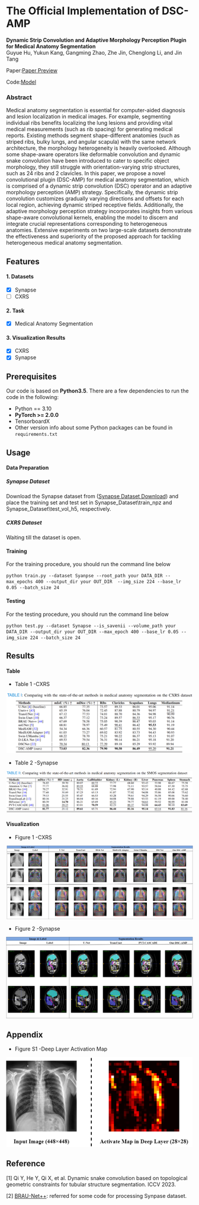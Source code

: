  # The Official Implementation of DSC-AMP

**Dynamic Strip Convolution and Adaptive Morphology Perception Plugin for Medical Anatomy Segmentation**                        
Guyue Hu, Yukun Kang, Gangming Zhao, Zhe Jin, Chenglong Li, and Jin Tang

Paper:[Paper Preview](resource/Dynamic_Strip_Convolution_and_Adaptive_Morphology_Perception_Plugin_for_Medical_Anatomy_Segmentation.pdf)

Code:[Model](model)

### **Abstract**

Medical anatomy segmentation is essential for computer-aided diagnosis and lesion localization in medical images. For example, segmenting individual ribs benefits localizing the lung lesions and providing vital medical measurements (such as rib spacing) for generating medical reports. Existing methods segment shape-different anatomies (such as striped ribs, bulky lungs, and angular scapula) with the same network architecture, the morphology heterogeneity is heavily overlooked. Although some shape-aware operators like deformable convolution and dynamic snake convolution have been introduced to cater to specific object morphology, they still struggle with orientation-varying strip structures, such as 24 ribs and 2 clavicles. In this paper, we propose a novel convolutional plugin (DSC-AMP) for medical anatomy segmentation, which is comprised of a dynamic strip convolution (DSC) operator and an adaptive morphology perception (AMP) strategy. Specifically, the dynamic strip convolution customizes gradually varying directions and offsets for each local region, achieving dynamic striped receptive fields. Additionally, the adaptive morphology perception strategy incorporates insights from various shape-aware convolutional kernels, enabling the model to discern and integrate crucial representations corresponding to heterogeneous anatomies. Extensive experiments on two large-scale datasets demonstrate the effectiveness and superiority of the proposed approach for tackling heterogeneous medical anatomy segmentation.

## Features

#### 1. Datasets

- [X]  Synapse
- [ ]  CXRS

#### 2. Task

- [X]  Medical Anatomy Segmentation

#### 3. Visualization Results

* [X]  CXRS
* [X]  Synapse

## Prerequisites

Our code is based on **Python3.5**. There are a few dependencies to run the code in the following:

- Python == 3.10
- **PyTorch >= 2.0.0**
- TensorboardX
- Other version info about some Python packages can be found in `requirements.txt`

## Usage

#### Data Preparation

##### Synapse Dataset

Download the Synapse dataset from ([Synapse Dataset Download](https://help.synapse.org/docs/Datasets.2611281979.html)) and place the training set and test set in Synapse_Dataset\train_npz and Synapse_Dataset\test_vol_h5, respectively.

##### CXRS Dataset

Waiting till the dataset is open.

#### Training

For the training procedure, you should run the command line below

```To
python train.py --dataset Syanpse --root_path your DATA_DIR --max_epochs 400 --output_dir your OUT_DIR  --img_size 224 --base_lr 0.05 --batch_size 24
```

#### Testing

For the testing procedure, you should run the command line below

```commandline
python test.py --dataset Synapse --is_savenii --volume_path your DATA_DIR --output_dir your OUT_DIR --max_epoch 400 --base_lr 0.05 --img_size 224 --batch_size 24
```

## Results

#### Table
- Table 1 -CXRS
<div align="center">
    <img src="resource/CXRS_table.png">
</div>

- Table 2 -Synapse
<div align="center">
    <img src="resource/SMOS_table.png">
</div>


#### Visualization
- Figure 1 -CXRS
<div align="center">
    <img src="resource/CXRS_visu.png">
</div>

- Figure 2 -Synapse
<div align="center">
    <img src="resource/SMOS_visu.png">
</div>


## Appendix

- Figure S1 -Deep Layer Activation Map
<div align="center">
    <img src="resource/deep_layer.png">
</div>

## Reference

[1] Qi Y, He Y, Qi X, et al. Dynamic snake convolution based on topological geometric constraints for tubular structure segmentation. ICCV 2023.

[2] [BRAU-Net++](https://github.com/Caipengzhou/BRAU-Netplusplus): referred for some code for processing Synpase dataset.
